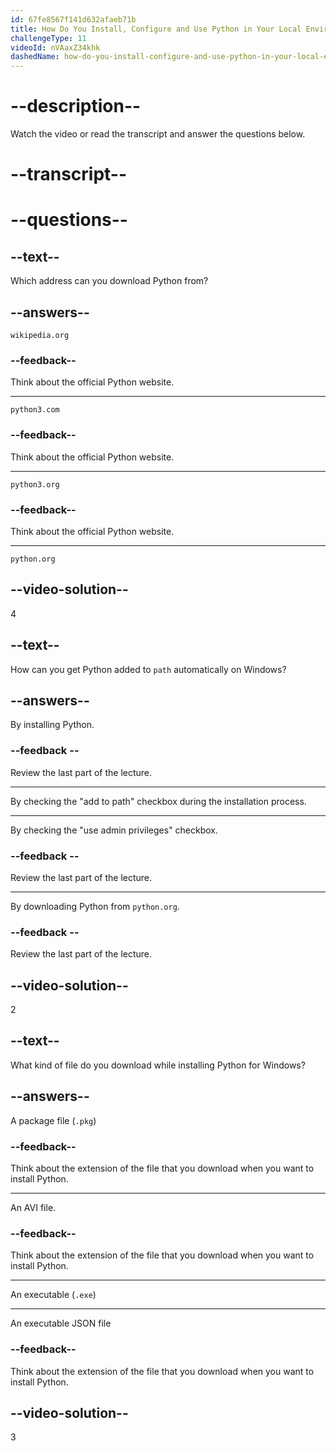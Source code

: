 ```yaml
---
id: 67fe8567f141d632afaeb71b
title: How Do You Install, Configure and Use Python in Your Local Environment?
challengeType: 11
videoId: nVAaxZ34khk
dashedName: how-do-you-install-configure-and-use-python-in-your-local-environment
---
```


# --description--

Watch the video or read the transcript and answer the questions below.

# --transcript--

# --questions--

## --text--

Which address can you download Python from?

## --answers--

`wikipedia.org`

### --feedback--

Think about the official Python website.

---

`python3.com`

### --feedback--

Think about the official Python website.

---

`python3.org`

### --feedback--

Think about the official Python website.

---

`python.org`

## --video-solution--

4

## --text--

How can you get Python added to `path` automatically on Windows?

## --answers--

By installing Python.

### --feedback --

Review the last part of the lecture.

---

By checking the "add to path" checkbox during the installation process.

---

By checking the "use admin privileges" checkbox.

### --feedback --

Review the last part of the lecture.

---

By downloading Python from `python.org`.

### --feedback --

Review the last part of the lecture.

## --video-solution--

2

## --text--

What kind of file do you download while installing Python for Windows?

## --answers--

A package file (`.pkg`)

### --feedback--

Think about the extension of the file that you download when you want to install Python.

---

An AVI file.

### --feedback--

Think about the extension of the file that you download when you want to install Python.

---

An executable (`.exe`)

---

An executable JSON file

### --feedback--

Think about the extension of the file that you download when you want to install Python.

## --video-solution--

3
